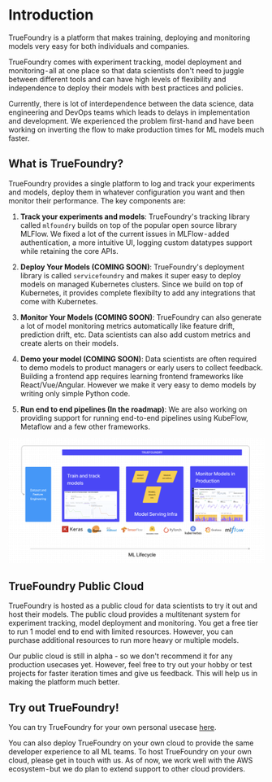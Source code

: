 # Introduction

TrueFoundry is a platform that makes training, deploying and monitoring models very easy for both individuals and companies. 

TrueFoundry comes with experiment tracking, model deployment and monitoring - all at one place so that data scientists don't need to juggle between different tools and can have high levels of flexibility and independence to deploy their models with best practices and policies.

Currently, there is lot of interdependence between the data science, data engineering and DevOps teams which leads to delays in implementation and development. We experienced the problem first-hand and have been working on inverting the flow to make production times for ML models much faster. 

## What is TrueFoundry?

TrueFoundry provides a single platform to log and track your experiments and models, deploy them in whatever configuration you want and then monitor their performance. The key components are:

1. **Track your experiments and models**: TrueFoundry's tracking library called `mlfoundry` builds on top of the popular open source library MLFlow. We fixed a lot of the current issues in MLFlow - added authentication, a more intuitive UI, logging custom datatypes support while retaining the core APIs.

2. **Deploy Your Models (COMING SOON)**: TrueFoundry's deployment library is called `servicefoundry` and makes it super easy to deploy models on managed Kubernetes clusters. Since we build on top of Kubernetes, it provides complete flexibilty to add any integrations that come with Kubernetes. 

3. **Monitor Your Models (COMING SOON)**: TrueFoundry can also generate a lot of model monitoring metrics automatically like feature drift, prediction drift, etc. Data scientists can also add custom metrics and create alerts on their models.

4. **Demo your model (COMING SOON)**: Data scientists are often required to demo models to product managers or early users to collect feedback. Building a frontend app requires learning frontend frameworks like React/Vue/Angular. However we make it very easy to demo models by writing only simple Python code.

5. **Run end to end pipelines (In the roadmap)**: We are also working on providing support for running end-to-end pipelines using KubeFlow, Metaflow and a few other frameworks.

![TrueFoundry Overview](./assets/overview.png)

## TrueFoundry Public Cloud
TrueFoundry is hosted as a public cloud for data scientists to try it out and host their models. The public cloud provides a multitenant system for experiment tracking, model deployment and monitoring. You get a free tier to run 1 model end to end with limited resources. However, you can purchase additional resources to run more heavy or multiple models. 

Our public cloud is still in alpha - so we don't recommend it for any production usecases yet. However, feel free to try out your hobby or test projects for faster iteration times and give us feedback. This will help us in making the platform much better.

## Try out TrueFoundry!
You can try TrueFoundry for your own personal usecase [here](https://app.truefoundry.com/). 

You can also deploy TrueFoundry on your own cloud to provide the same developer experience to all ML teams. To host TrueFoundry on your own cloud, please get in touch with us. As of now, we work well with the AWS ecosystem - but we do plan to extend support to other cloud providers.